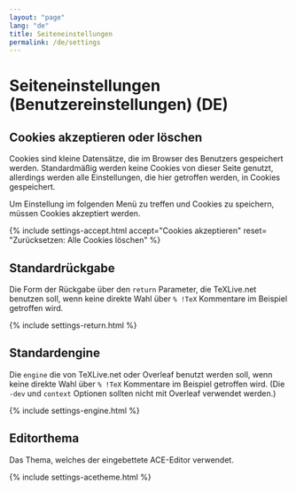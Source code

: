 ```yaml
---
layout: "page"
lang: "de"
title: Seiteneinstellungen
permalink: /de/settings
---
```

# Seiteneinstellungen (Benutzereinstellungen) (DE)

## Cookies akzeptieren oder löschen

Cookies sind kleine Datensätze, die im Browser des Benutzers gespeichert werden.
Standardmäßig werden keine Cookies von dieser Seite genutzt, allerdings werden
alle Einstellungen, die hier getroffen werden, in Cookies gespeichert.

Um Einstellung im folgenden Menü zu treffen und Cookies zu speichern, müssen
Cookies akzeptiert werden.


{% include settings-accept.html 
   accept="Cookies akzeptieren"
   reset= "Zurücksetzen: Alle Cookies löschen"
%}

## Standardrückgabe

Die Form der Rückgabe über den `return` Parameter, die TeXLive.net benutzen
soll, wenn keine direkte Wahl über `% !TeX` Kommentare im Beispiel getroffen
wird.

{% include settings-return.html %}


## Standardengine

Die `engine` die von TeXLive.net oder Overleaf benutzt werden soll, wenn keine
direkte Wahl über `% !TeX` Kommentare im Beispiel getroffen wird. (Die `-dev`
und `context` Optionen sollten nicht mit Overleaf verwendet werden.)

{% include settings-engine.html %}


## Editorthema

Das Thema, welches der eingebettete ACE-Editor verwendet.

{% include settings-acetheme.html %}
